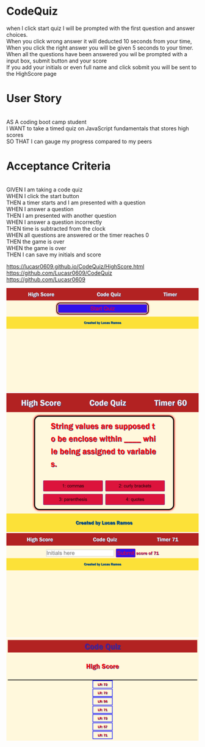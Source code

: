 # CodeQuiz
when I click start quiz I will be prompted with the first question and answer choices.<br />
When you click wrong answer it will deducted 10 seconds from your time,<br />
When you click the right answer you will be given 5 seconds to your timer.<br />
When all the questions have been answered you wil be prompted with a input box, submit button and your score<br />
If you add your initials or even full name and click sobmit you will be sent to the HighScore page<br />

# User Story
<br />
AS A coding boot camp student<br />
I WANT to take a timed quiz on JavaScript fundamentals that stores high scores<br />
SO THAT I can gauge my progress compared to my peers<br />

# Acceptance Criteria
<br />
GIVEN I am taking a code quiz<br />
WHEN I click the start button<br />
THEN a timer starts and I am presented with a question<br />
WHEN I answer a question<br />
THEN I am presented with another question<br />
WHEN I answer a question incorrectly<br />
THEN time is subtracted from the clock<br />
WHEN all questions are answered or the timer reaches 0<br />
THEN the game is over<br />
WHEN the game is over<br />
THEN I can save my initials and score

https://lucasr0609.github.io/CodeQuiz/HighScore.html <br />
https://github.com/Lucasr0609/CodeQuiz<br />
https://github.com/Lucasr0609

<img src="./assets/images/127.0.0.1_5500_test.html_ (1).png">
<img src="./assets/images/127.0.0.1_5500_index.html.png">
<img src="./assets/images/127.0.0.1_5500_test.html_ (2).png">
<img src="./assets/images/127.0.0.1_5500_HighScore.html.png">